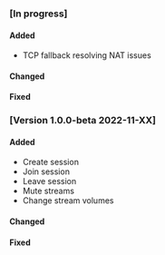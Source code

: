 ### [In progress]

#### Added

* TCP fallback resolving NAT issues

#### Changed

#### Fixed

### [Version 1.0.0-beta 2022-11-XX]
#### Added

* Create session
* Join session
* Leave session
* Mute streams
* Change stream volumes

#### Changed

#### Fixed

